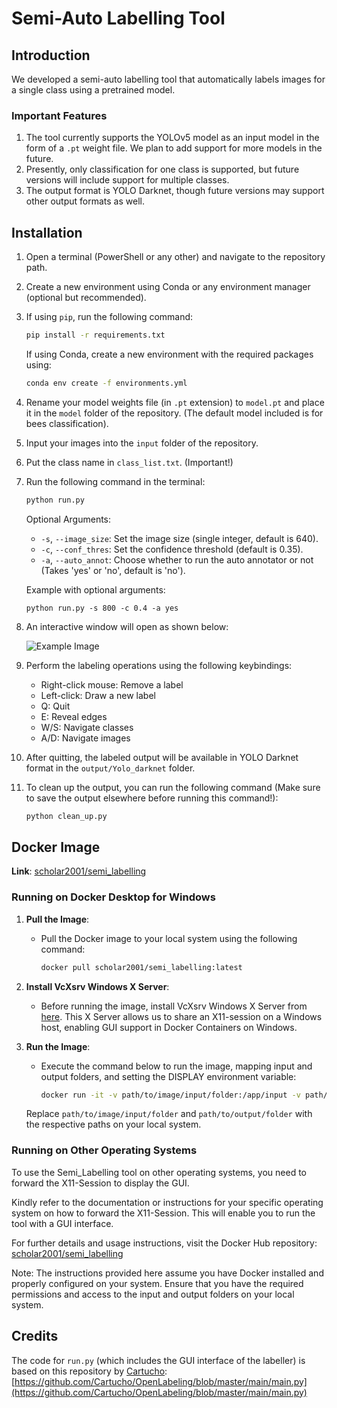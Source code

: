 # Semi-Auto Labelling Tool

## Introduction

We developed a semi-auto labelling tool that automatically labels images for a single class using a pretrained model.

### Important Features

1. The tool currently supports the YOLOv5 model as an input model in the form of a `.pt` weight file. We plan to add support for more models in the future.
2. Presently, only classification for one class is supported, but future versions will include support for multiple classes.
3. The output format is YOLO Darknet, though future versions may support other output formats as well.

## Installation

1. Open a terminal (PowerShell or any other) and navigate to the repository path.
2. Create a new environment using Conda or any environment manager (optional but recommended).
3. If using `pip`, run the following command:

   ```bash
   pip install -r requirements.txt
   ```

   If using Conda, create a new environment with the required packages using:

   ```bash
   conda env create -f environments.yml
   ```

4. Rename your model weights file (in `.pt` extension) to `model.pt` and place it in the `model` folder of the repository. (The default model included is for bees classification).
5. Input your images into the `input` folder of the repository.
6. Put the class name in `class_list.txt`. (Important!)
7. Run the following command in the terminal:

   ```bash
   python run.py
   ```

   Optional Arguments:
   - `-s`, `--image_size`: Set the image size (single integer, default is 640).
   - `-c`, `--conf_thres`: Set the confidence threshold (default is 0.35).
   - `-a`, `--auto_annot`: Choose whether to run the auto annotator or not (Takes 'yes' or 'no', default is 'no').

   Example with optional arguments:
   ```
   python run.py -s 800 -c 0.4 -a yes
   ```


8. An interactive window will open as shown below:

   ![Example Image](https://github.com/scholar-2001/Semi_labelling/blob/fcbc42f958bc8344637730b862ab6d56d72dbb0c/Labellin_img.png?raw=true)

9. Perform the labeling operations using the following keybindings:

   - Right-click mouse: Remove a label
   - Left-click: Draw a new label
   - Q: Quit
   - E: Reveal edges
   - W/S: Navigate classes
   - A/D: Navigate images

10. After quitting, the labeled output will be available in YOLO Darknet format in the `output/Yolo_darknet` folder.
11. To clean up the output, you can run the following command (Make sure to save the output elsewhere before running this command!):

    ```bash
    python clean_up.py
    ```
## Docker Image

**Link**: [scholar2001/semi_labelling](https://hub.docker.com/r/scholar2001/semi_labelling)

### Running on Docker Desktop for Windows

1. **Pull the Image**:
   - Pull the Docker image to your local system using the following command:

     ```bash
     docker pull scholar2001/semi_labelling:latest
     ```

2. **Install VcXsrv Windows X Server**:
   - Before running the image, install VcXsrv Windows X Server from [here](https://sourceforge.net/projects/vcxsrv/). This X Server allows us to share an X11-session on a Windows host, enabling GUI support in Docker Containers on Windows.

3. **Run the Image**:
   - Execute the command below to run the image, mapping input and output folders, and setting the DISPLAY environment variable:

     ```bash
     docker run -it -v path/to/image/input/folder:/app/input -v path/to/output/folder:/app/output -e DISPLAY=host.docker.internal:0 -v /tmp/.X11-unix:/tmp/.X11-unix scholar2001/semi_labelling:latest
     ```

   Replace `path/to/image/input/folder` and `path/to/output/folder` with the respective paths on your local system.

### Running on Other Operating Systems

To use the Semi_Labelling tool on other operating systems, you need to forward the X11-Session to display the GUI.

Kindly refer to the documentation or instructions for your specific operating system on how to forward the X11-Session. This will enable you to run the tool with a GUI interface.

For further details and usage instructions, visit the Docker Hub repository: [scholar2001/semi_labelling](https://hub.docker.com/r/scholar2001/semi_labelling)

Note: The instructions provided here assume you have Docker installed and properly configured on your system. Ensure that you have the required permissions and access to the input and output folders on your local system.

## Credits

The code for `run.py` (which includes the GUI interface of the labeller) is based on this repository by [Cartucho](https://github.com/Cartucho): [https://github.com/Cartucho/OpenLabeling/blob/master/main/main.py](https://github.com/Cartucho/OpenLabeling/blob/master/main/main.py)